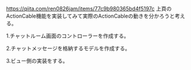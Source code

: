 https://qiita.com/ren0826jam/items/77c9b980365bd4f5197c
上頁のActionCable機能を実装してみて実際のActionCableの動きを分かろうと考える。

1.チャットルーム画面のコントローラーを作成する。

2.チャットメッセージを格納するモデルを作成する。

3.ビュー側の実装をする。

